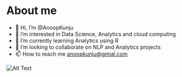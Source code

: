 # About me 
- 👋 Hi, I’m @AnoopKunju
- 👀 I’m interested in Data Science, Analytics and cloud computing
- 🌱 I’m currently learning Analytics using R
- 💞️ I’m looking to collaborate on NLP and Analytics projects
- 📫 How to reach me anoopkunju@gmial.com


![Alt Text](https://i.gifer.com/74pZ.gif)

<!---
AnoopKunju/AnoopKunju is a ✨ special ✨ repository because its `README.md` (this file) appears on your GitHub profile.
You can click the Preview link to take a look at your changes.
--->
